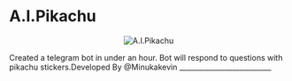 # A.I.Pikachu
<p align="center">
  <img src=".https://githubusercontent.com/minuka23/A.I.Pikachu/main/images.jpeg" alt="A.I.Pikachu">
</p>
Created a telegram bot in under an hour. Bot will respond to questions with pikachu stickers.Developed By @Minukakevin
__________________________

